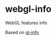# webgl-info
WebGL features info

Based on [gl-info](https://github.com/Ramshackle-Jamathon/gl-info)

